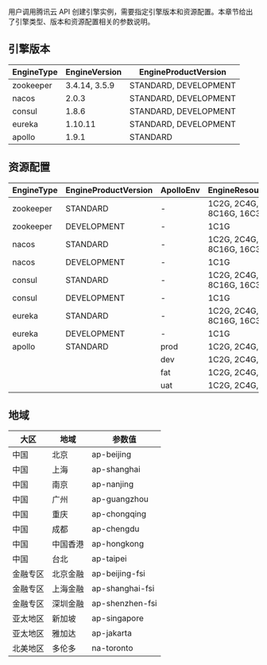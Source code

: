 用户调用腾讯云 API 创建引擎实例，需要指定引擎版本和资源配置。本章节给出了引擎类型、版本和资源配置相关的参数说明。

## 引擎版本

| EngineType | EngineVersion | EngineProductVersion  |
| ---------- | ------------- | --------------------- |
| zookeeper  | 3.4.14, 3.5.9 | STANDARD, DEVELOPMENT |
| nacos      | 2.0.3         | STANDARD, DEVELOPMENT |
| consul     | 1.8.6         | STANDARD, DEVELOPMENT |
| eureka     | 1.10.11       | STANDARD, DEVELOPMENT | 
| apollo     | 1.9.1         | STANDARD              | 

## 资源配置

| EngineType | EngineProductVersion | ApolloEnv | EngineResourceSpec | EngineNodeNum |
| ---------- | -------------------- | --------- | ------------------ | ------------- |
| zookeeper  | STANDARD    | -    | 1C2G, 2C4G, 4C8G, 8C16G, 16C32G | 3, 5, 7 |
| zookeeper  | DEVELOPMENT | -    | 1C1G | 1 |
| nacos      | STANDARD    | -    | 1C2G, 2C4G, 4C8G, 8C16G, 16C32G | 3, 5, 7 |
| nacos      | DEVELOPMENT | -    | 1C1G | 1 |
| consul     | STANDARD    | -    | 1C2G, 2C4G, 4C8G, 8C16G, 16C32G | 3, 5, 7 |
| consul     | DEVELOPMENT | -    | 1C1G | 1 |
| eureka     | STANDARD    | -    | 1C2G, 2C4G, 4C8G, 8C16G, 16C32G | 3, 4, 5 |
| eureka     | DEVELOPMENT | -    | 1C1G | 1 |
| apollo     | STANDARD    | prod | 1C2G, 2C4G, 4C8G | 2, 3, 4, 5 |
|            |             | dev  | 1C2G, 2C4G, 4C8G | 1, 2, 3, 4, 5 |
|            |             | fat  | 1C2G, 2C4G, 4C8G | 1, 2, 3, 4, 5 |
|            |             | uat  | 1C2G, 2C4G, 4C8G | 1, 2, 3, 4, 5 |

## 地域

| 大区 | 地域 | 参数值 |
| -- | -- | -- |
| 中国 | 北京 | ap-beijing |
| 中国 | 上海 | ap-shanghai |
| 中国 | 南京 | ap-nanjing |
| 中国 | 广州 | ap-guangzhou |
| 中国 | 重庆 | ap-chongqing |
| 中国 | 成都 | ap-chengdu |
| 中国 | 中国香港 | ap-hongkong |
| 中国 | 台北 | ap-taipei |
| 金融专区 | 北京金融 | ap-beijing-fsi |
| 金融专区 | 上海金融 | ap-shanghai-fsi |
| 金融专区 | 深圳金融 | ap-shenzhen-fsi |
| 亚太地区 | 新加坡 | ap-singapore |
| 亚太地区 | 雅加达 | ap-jakarta |
| 北美地区 | 多伦多 | na-toronto |
